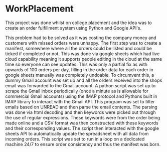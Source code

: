 # WorkPlacement

This project was done whilst on college placement and the idea was to create an order fulfillment system using Python and Google API's.

This problem had to be solved as it was costing the company money and customers with missed orders were unhappy. The first step was to create a manifest, somewhere where all the orders could be listed and could be ticked if completed or not. This was done via google sheets which had live cloud capability meaning it supports people editing in the cloud at the same time so everyone can see updates. This was only a partial fix as with upwards of 100 orders per day, filling in the order data for each order in google sheets manually was completely undoable. To circumvent this, a dummy Gmail account was set up and all the orders received into the shops email was forwarded to the Gmail account. A python script was set up to scrape the Gmail inbox periodically (once a minute as is allowable for commercial Gmail accounts) using the IMAP protocol and Pythons built in IMAP library to interact with the Gmail API. This program was set to filter emails based on UNREAD and then parse the email contents. The parsing was done via html decoding and then keywords were picked out through the use of regular expressions. These keywords were from the order being made online and a CSV format was then constructed with these keywords and their corresponding values. The script then interacted with the google sheets API to automatically update the spreadsheet with all data from incoming orders. This script was set to run in a loop on a dedicated machine 24/7 to ensure order consistency and thus the manifest was born.
